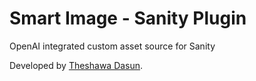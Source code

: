# Smart Image - Sanity Plugin 

OpenAI integrated custom asset source for Sanity

Developed by [Theshawa Dasun](https://theshawa-dev.web.app).